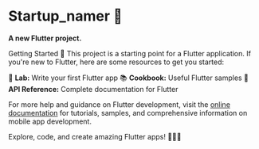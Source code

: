 # **Startup_namer** 🚀

**A new Flutter project.**

Getting Started 🚀
This project is a starting point for a Flutter application. If you're new to Flutter, here are some resources to get you started:

🔬 **Lab:** Write your first Flutter app
📚 **Cookbook:** Useful Flutter samples
📖 **API Reference:** Complete documentation for Flutter

For more help and guidance on Flutter development, visit the [online documentation](https://flutter.dev/docs) for tutorials, samples, and comprehensive information on mobile app development.

Explore, code, and create amazing Flutter apps! 📱🚀🔥
